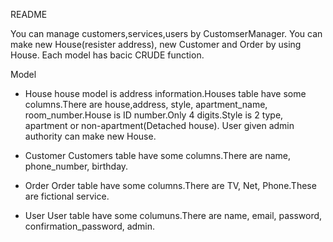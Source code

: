  README

You can manage customers,services,users by CustomserManager.
You can make new House(resister address), new Customer and Order by using House.
Each model has bacic CRUDE function.

Model
* House
house model is address information.Houses table have some columns.There are house,address, style, apartment_name, room_number.House is ID number.Only 4 digits.Style is 2 type, apartment or non-apartment(Detached house).
User given admin authority can make new House.

* Customer
Customers table have some columns.There are name, phone_number, birthday.

* Order
Order table have some columns.There are TV, Net, Phone.These are fictional service.

* User
User table have some columuns.There are name, email, password, confirmation_password, admin.
